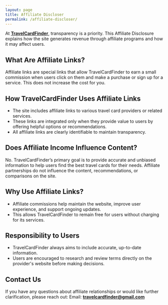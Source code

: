 ```yaml
---
layout: page
title: Affiliate Discloser
permalink: /affiliate-discloser/
---
```


At **[TravelCardFinder](https://travelcardfinder.github.io)**, transparency is a priority. This Affiliate Disclosure explains how the site generates revenue through affiliate programs and how it may affect users.

## What Are Affiliate Links?
Affiliate links are special links that allow TravelCardFinder to earn a small commission when users click on them and make a purchase or sign up for a service. This does not increase the cost for you.

## How TravelCardFinder Uses Affiliate Links
+ The site includes affiliate links to various travel card providers or related services.
+ These links are integrated only when they provide value to users by offering helpful options or recommendations.
+ All affiliate links are clearly identifiable to maintain transparency.

## Does Affiliate Income Influence Content?
No. TravelCardFinder’s primary goal is to provide accurate and unbiased information to help users find the best travel cards for their needs. Affiliate partnerships do not influence the content, recommendations, or comparisons on the site.

## Why Use Affiliate Links?
+ Affiliate commissions help maintain the website, improve user experience, and support ongoing updates.
+ This allows TravelCardFinder to remain free for users without charging for its services.

## Responsibility to Users
+ TravelCardFinder always aims to include accurate, up-to-date information.
+ Users are encouraged to research and review terms directly on the provider's website before making decisions.

## Contact Us
If you have any questions about affiliate relationships or would like further clarification, please reach out:
Email: **[travelcardfinder@gmail.com](mailto:travelcardfinder@gmail.com)**
